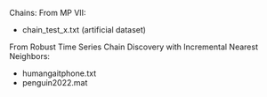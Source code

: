 Chains:
From MP VII:
- chain_test_x.txt (artificial dataset)


From Robust Time Series Chain Discovery with Incremental Nearest Neighbors:
- humangaitphone.txt
- penguin2022.mat
